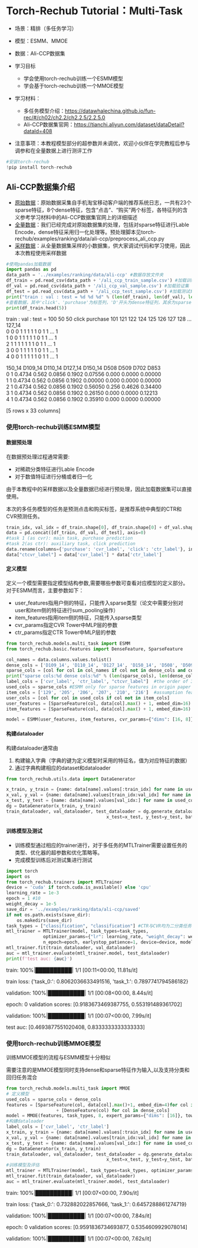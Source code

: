 # Torch-Rechub Tutorial：Multi-Task

- 场景：精排（多任务学习）
- 模型：ESMM、MMOE
- 数据：Ali-CCP数据集
- 学习目标

  - 学会使用torch-rechub训练一个ESMM模型
  - 学会基于torch-rechub训练一个MMOE模型
- 学习材料：

  - 多任务模型介绍：https://datawhalechina.github.io/fun-rec/#/ch02/ch2.2/ch2.2.5/2.2.5.0
  - Ali-CCP数据集官网：https://tianchi.aliyun.com/dataset/dataDetail?dataId=408
- 注意事项：本教程模型部分的超参数并未调优，欢迎小伙伴在学完教程后参与调参和在全量数据上进行测评工作

```python
#安装torch-rechub
!pip install torch-rechub
```

## Ali-CCP数据集介绍

- [原始数据](https://tianchi.aliyun.com/dataset/dataDetail?dataId=408)：原始数据采集自手机淘宝移动客户端的推荐系统日志，一共有23个sparse特征，8个dense特征，包含“点击”、“购买”两个标签，各特征列的含义参考学习材料中的Ali-CCP数据集官网上的详细描述
- [全量数据](https://cowtransfer.com/s/1903cab699fa49)：我们已经完成对原始数据集的处理，包括对sparse特征进行Lable Encode，dense特征采用归一化处理等。预处理脚本见torch-rechub/examples/ranking/data/ali-ccp/preprocess_ali_ccp.py
- [采样数据](https://github.com/datawhalechina/torch-rechub/tree/main/examples/ranking/data/ali-ccp)：从全量数据集采样的小数据集，供大家调试代码和学习使用，因此本次教程使用采样数据

```python
#使用pandas加载数据
import pandas as pd
data_path = '../examples/ranking/data/ali-ccp' #数据存放文件夹
df_train = pd.read_csv(data_path + '/ali_ccp_train_sample.csv') #加载训练集
df_val = pd.read_csv(data_path + '/ali_ccp_val_sample.csv') #加载验证集
df_test = pd.read_csv(data_path + '/ali_ccp_test_sample.csv') #加载测试集
print("train : val : test = %d %d %d" % (len(df_train), len(df_val), len(df_test)))
#查看数据，其中'click'、'purchase'为标签列，'D'开头为dense特征列，其余为sparse特征，各特征列的含义参考官网描述
print(df_train.head(5)) 
```

train : val : test = 100 50 50
   click  purchase  101  121  122  124  125  126  127  128  ...  127_14  \
0      0         0    1    1    1    1    1    0    1    1  ...       1   
1      0         0    1    1    1    1    1    0    1    1  ...       1   
2      1         1    1    1    1    1    1    0    1    1  ...       1   
3      0         0    1    1    1    1    1    0    1    1  ...       1   
4      0         0    1    1    1    1    1    0    1    1  ...       1   

   150_14  D109_14  D110_14  D127_14  D150_14     D508   D509    D702     D853  
0       1   0.4734    0.562   0.0856   0.1902  0.07556  0.000  0.0000  0.00000  
1       1   0.4734    0.562   0.0856   0.1902  0.00000  0.000  0.0000  0.00000  
2       1   0.4734    0.562   0.0856   0.1902  0.56050  0.256  0.4626  0.34400  
3       1   0.4734    0.562   0.0856   0.1902  0.26150  0.000  0.0000  0.12213  
4       1   0.4734    0.562   0.0856   0.1902  0.35910  0.000  0.0000  0.00000  

[5 rows x 33 columns]
### 使用torch-rechub训练ESMM模型

#### 数据预处理

在数据预处理过程通常需要:

- 对稀疏分类特征进行Lable Encode
- 对于数值特征进行分桶或者归一化

由于本教程中的采样数据以及全量数据已经进行预处理，因此加载数据集可以直接使用。

本次的多任务模型的任务是预测点击和购买标签，是推荐系统中典型的CTR和CVR预测任务。

```python
train_idx, val_idx = df_train.shape[0], df_train.shape[0] + df_val.shape[0]
data = pd.concat([df_train, df_val, df_test], axis=0)
#task 1 (as cvr): main task, purchase prediction
#task 2(as ctr): auxiliary task, click prediction
data.rename(columns={'purchase': 'cvr_label', 'click': 'ctr_label'}, inplace=True)
data["ctcvr_label"] = data['cvr_label'] * data['ctr_label']
```
#### 定义模型

定义一个模型需要指定模型结构参数,需要哪些参数可查看对应模型的定义部分。
对于ESMM而言，主要参数如下：

- user_features指用户侧的特征，只能传入sparse类型（论文中需要分别对user和item侧的特征进行sum_pooling操作）
- item_features指用item侧的特征，只能传入sparse类型
- cvr_params指定CVR Tower中MLP层的参数
- ctr_params指定CTR Tower中MLP层的参数

```python
from torch_rechub.models.multi_task import ESMM
from torch_rechub.basic.features import DenseFeature, SparseFeature

col_names = data.columns.values.tolist()
dense_cols = ['D109_14', 'D110_14', 'D127_14', 'D150_14', 'D508', 'D509', 'D702', 'D853']
sparse_cols = [col for col in col_names if col not in dense_cols and col not in ['cvr_label', 'ctr_label']]
print("sparse cols:%d dense cols:%d" % (len(sparse_cols), len(dense_cols)))
label_cols = ['cvr_label', 'ctr_label', "ctcvr_label"]  #the order of 3 labels must fixed as this
used_cols = sparse_cols #ESMM only for sparse features in origin paper
item_cols = ['129', '205', '206', '207', '210', '216']  #assumption features split for user and item
user_cols = [col for col in used_cols if col not in item_cols]
user_features = [SparseFeature(col, data[col].max() + 1, embed_dim=16) for col in user_cols]
item_features = [SparseFeature(col, data[col].max() + 1, embed_dim=16) for col in item_cols]

model = ESMM(user_features, item_features, cvr_params={"dims": [16, 8]}, ctr_params={"dims": [16, 8]})
```
#### 构建dataloader

构建dataloader通常由

1. 构建输入字典（字典的键为定义模型时采用的特征名，值为对应特征的数据）
2. 通过字典构建相应的dataset和dataloader

```python
from torch_rechub.utils.data import DataGenerator

x_train, y_train = {name: data[name].values[:train_idx] for name in used_cols}, data[label_cols].values[:train_idx]
x_val, y_val = {name: data[name].values[train_idx:val_idx] for name in used_cols}, data[label_cols].values[train_idx:val_idx]
x_test, y_test = {name: data[name].values[val_idx:] for name in used_cols}, data[label_cols].values[val_idx:]
dg = DataGenerator(x_train, y_train)
train_dataloader, val_dataloader, test_dataloader = dg.generate_dataloader(x_val=x_val, y_val=y_val, 
                                      x_test=x_test, y_test=y_test, batch_size=1024)
```
#### 训练模型及测试

- 训练模型通过相应的trainer进行，对于多任务的MTLTrainer需要设置任务的类型、优化器的超参数和优化策略等。
- 完成模型训练后对测试集进行测试

```python
import torch
import os
from torch_rechub.trainers import MTLTrainer
device = 'cuda' if torch.cuda.is_available() else 'cpu'
learning_rate = 1e-3
epoch = 1 #10
weight_decay = 1e-5
save_dir = '../examples/ranking/data/ali-ccp/saved'
if not os.path.exists(save_dir):
    os.makedirs(save_dir)
task_types = ["classification", "classification"] #CTR与CVR均为二分类任务
mtl_trainer = MTLTrainer(model, task_types=task_types, 
              optimizer_params={"lr": learning_rate, "weight_decay": weight_decay}, 
              n_epoch=epoch, earlystop_patience=1, device=device, model_path=save_dir)
mtl_trainer.fit(train_dataloader, val_dataloader)
auc = mtl_trainer.evaluate(mtl_trainer.model, test_dataloader)
print(f'test auc: {auc}')
```
train: 100%|██████████| 1/1 [00:11<00:00, 11.81s/it]


train loss:  {'task_0:': 0.8062036633491516, 'task_1:': 0.7897741794586182}


validation: 100%|██████████| 1/1 [00:08<00:00,  8.44s/it]


epoch: 0 validation scores:  [0.9183673469387755, 0.553191489361702]


validation: 100%|██████████| 1/1 [00:07<00:00,  7.99s/it]

test auc: [0.4693877551020408, 0.8333333333333333]
### 使用torch-rechub训练MMOE模型

训练MMOE模型的流程与ESMM模型十分相似

需要注意的是MMOE模型同时支持dense和sparse特征作为输入,以及支持分类和回归任务混合

```python
from torch_rechub.models.multi_task import MMOE
# 定义模型
used_cols = sparse_cols + dense_cols
features = [SparseFeature(col, data[col].max()+1, embed_dim=4)for col in sparse_cols] \
                   + [DenseFeature(col) for col in dense_cols]
model = MMOE(features, task_types, 8, expert_params={"dims": [16]}, tower_params_list=[{"dims": [8]}, {"dims": [8]}])
#构建dataloader
label_cols = ['cvr_label', 'ctr_label']
x_train, y_train = {name: data[name].values[:train_idx] for name in used_cols}, data[label_cols].values[:train_idx]
x_val, y_val = {name: data[name].values[train_idx:val_idx] for name in used_cols}, data[label_cols].values[train_idx:val_idx]
x_test, y_test = {name: data[name].values[val_idx:] for name in used_cols}, data[label_cols].values[val_idx:]
dg = DataGenerator(x_train, y_train)
train_dataloader, val_dataloader, test_dataloader = dg.generate_dataloader(x_val=x_val, y_val=y_val, 
                                      x_test=x_test, y_test=y_test, batch_size=1024)
#训练模型及评估
mtl_trainer = MTLTrainer(model, task_types=task_types, optimizer_params={"lr": learning_rate, "weight_decay": weight_decay}, n_epoch=epoch, earlystop_patience=30, device=device, model_path=save_dir)
mtl_trainer.fit(train_dataloader, val_dataloader)
auc = mtl_trainer.evaluate(mtl_trainer.model, test_dataloader)
```
train: 100%|██████████| 1/1 [00:07<00:00,  7.90s/it]


train loss:  {'task_0:': 0.732882022857666, 'task_1:': 0.6457288861274719}


validation: 100%|██████████| 1/1 [00:07<00:00,  7.84s/it]


epoch: 0 validation scores:  [0.9591836734693877, 0.5354609929078014]


validation: 100%|██████████| 1/1 [00:07<00:00,  7.62s/it]
